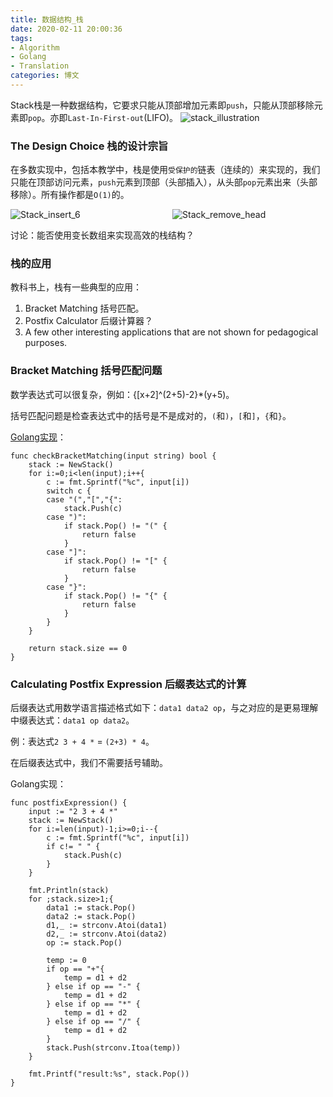 ```yaml
---
title: 数据结构_栈
date: 2020-02-11 20:00:36
tags: 
- Algorithm
- Golang
- Translation
categories: 博文
---
```

Stack栈是一种数据结构，它要求只能从顶部增加元素即`push`，只能从顶部移除元素即`pop`。亦即`Last-In-First-out`(LIFO)。
![stack_illustration](/images/ds/stack_illustration.png)

<!--more-->

### The Design Choice 栈的设计宗旨
在多数实现中，包括本教学中，栈是使用`受保护的`链表（连续的）来实现的，我们只能在顶部访问元素，`push`元素到顶部（头部插入），从头部`pop`元素出来（头部移除）。所有操作都是`O(1)`的。
<div style="display:flex;flex-direction: row;"><div style="display:inline-block;width:98%;margin-right:1em;"><img src="/images/ds/Stack_insert_6.gif" alt="Stack_insert_6" /></div><div style="display:inline-block;width:98%;"><img src="/images/ds/Stack_remove_head.gif" alt="Stack_remove_head" /></div></div>

讨论：能否使用变长数组来实现高效的栈结构？

### 栈的应用
教科书上，栈有一些典型的应用：
1. Bracket Matching 括号匹配。
2. Postfix Calculator 后缀计算器？
3. A few other interesting applications that are not shown for pedagogical purposes.

### Bracket Matching 括号匹配问题
数学表达式可以很复杂，例如：{[x+2]^(2+5)-2}*(y+5)。

括号匹配问题是检查表达式中的括号是不是成对的，`(`和`)`，`[`和`]`，`{`和`}`。

[Golang实现](https://gist.github.com/straysh/92546c0d2e8659b5579ff7b6fe4286ff)：
```golang
func checkBracketMatching(input string) bool {
	stack := NewStack()
	for i:=0;i<len(input);i++{
		c := fmt.Sprintf("%c", input[i])
		switch c {
		case "(","[","{":
			stack.Push(c)
		case ")":
			if stack.Pop() != "(" {
				return false
			}
		case "]":
			if stack.Pop() != "[" {
				return false
			}
		case "}":
			if stack.Pop() != "{" {
				return false
			}
		}
	}

	return stack.size == 0
}
```

### Calculating Postfix Expression 后缀表达式的计算
后缀表达式用数学语言描述格式如下：`data1 data2 op`，与之对应的是更易理解中缀表达式：`data1 op data2`。

例：表达式`2 3 + 4 *` = `(2+3) * 4`。

在后缀表达式中，我们不需要括号辅助。

Golang实现：
```golang
func postfixExpression() {
	input := "2 3 + 4 *"
	stack := NewStack()
	for i:=len(input)-1;i>=0;i--{
		c := fmt.Sprintf("%c", input[i])
		if c!= " " {
			stack.Push(c)
		}
	}

	fmt.Println(stack)
	for ;stack.size>1;{
		data1 := stack.Pop()
		data2 := stack.Pop()
		d1,_ := strconv.Atoi(data1)
		d2,_ := strconv.Atoi(data2)
		op := stack.Pop()

		temp := 0
		if op == "+"{
			temp = d1 + d2
		} else if op == "-" {
			temp = d1 + d2
		} else if op == "*" {
			temp = d1 + d2
		} else if op == "/" {
			temp = d1 + d2
		}
		stack.Push(strconv.Itoa(temp))
	}

	fmt.Printf("result:%s", stack.Pop())
}
```
